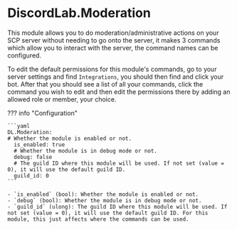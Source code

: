 # DiscordLab.Moderation

This module allows you to do moderation/administrative actions on your SCP server without needing to go onto the server, it makes 3 commands which allow you to interact with the server, the command names can be configured.

To edit the default permissions for this module's commands, go to your server settings and find `Integrations`, you should then find and click your bot. After that you should see a list of all your commands, click the command you wish to edit and then edit the permissions there by adding an allowed role or member, your choice.

??? info "Configuration"

    ```yaml
    DL.Moderation:
    # Whether the module is enabled or not.
      is_enabled: true
      # Whether the module is in debug mode or not.
      debug: false
      # The guild ID where this module will be used. If not set (value = 0), it will use the default guild ID.
      guild_id: 0
    ```

    - `is_enabled` (bool): Whether the module is enabled or not.
    - `debug` (bool): Whether the module is in debug mode or not.
    - `guild_id` (ulong): The guild ID where this module will be used. If not set (value = 0), it will use the default guild ID. For this module, this just affects where the commands can be used.